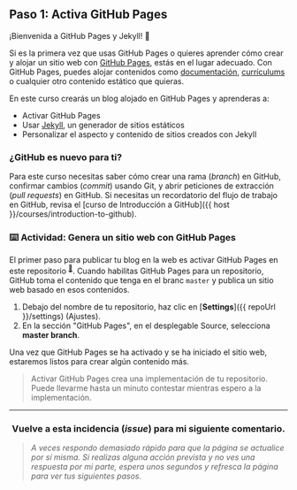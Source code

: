 ## Paso 1: Activa GitHub Pages

¡Bienvenida a GitHub Pages y Jekyll! :tada:

Si es la primera vez que usas GitHub Pages o quieres aprender cómo crear y alojar un sitio web con [GitHub Pages](https://pages.github.com), estás en el lugar adecuado. Con GitHub Pages, puedes alojar contenidos como [documentación](https://flight-manual.atom.io/), [currículums](https://github.com/jglovier/resume-template) o cualquier otro contenido estático que quieras. 

En este curso crearás un blog alojado en GitHub Pages y aprenderas a:

- Activar GitHub Pages
- Usar [Jekyll](https://jekyllrb.com/), un generador de sitios estáticos
- Personalizar el aspecto y contenido de sitios creados con Jekyll

### ¿GitHub es nuevo para ti?

Para este curso necesitas saber cómo crear una rama (_branch_) en GitHub, confirmar cambios (_commit_) usando Git, y abrir peticiones de extracción (_pull requests_) en GitHub. Si necesitas un recordatorio del flujo de trabajo en GitHub, revisa el [curso de Introducción a GitHub]({{ host }}/courses/introduction-to-github).

### :keyboard: Actividad: Genera un sitio web con GitHub Pages

El primer paso para publicar tu blog en la web es activar GitHub Pages en este repositorio <sup>[:book:](https://help.github.com/articles/github-glossary/#repository)</sup>. Cuando habilitas GitHub Pages para un repositorio, GitHub toma el contenido que tenga en el branc `master` y publica un sitio web basado en esos contenidos.

1. Debajo del nombre de tu repositorio, haz clic en [**Settings**]({{ repoUrl }}/settings) (Ajustes).
1. En la sección "GitHub Pages", en el desplegable Source, selecciona **master branch**.

Una vez que GitHub Pages se ha activado y se ha iniciado el sitio web, estaremos listos para crear algún contenido más. 

> Activar GitHub Pages crea una implementación de tu repositorio. Puede llevarme hasta un minuto contestar mientras espero a la implementación.

<hr>
<h3 align="center">Vuelve a esta incidencia (<em>issue</em>) para mi siguiente comentario.</h3>

> _A veces respondo demasiado rápido para que la página se actualice por sí misma. Si realizas alguna acción prevista y no ves una respuesta por mi parte, espera unos segundos y refresca la página para ver tus siguientes pasos._
